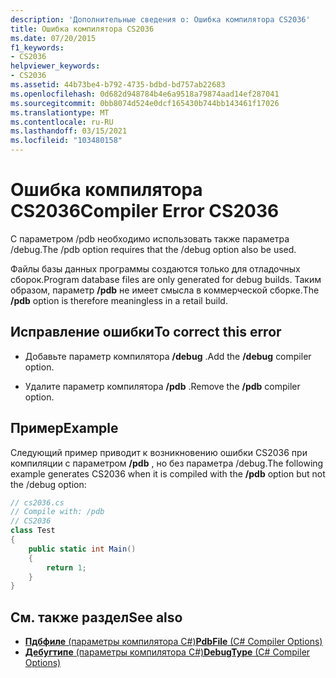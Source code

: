 ```yaml
---
description: 'Дополнительные сведения о: Ошибка компилятора CS2036'
title: Ошибка компилятора CS2036
ms.date: 07/20/2015
f1_keywords:
- CS2036
helpviewer_keywords:
- CS2036
ms.assetid: 44b73be4-b792-4735-bdbd-bd757ab22683
ms.openlocfilehash: 0d682d948784b4e6a9518a79874aad14ef287041
ms.sourcegitcommit: 0bb8074d524e0dcf165430b744bb143461f17026
ms.translationtype: MT
ms.contentlocale: ru-RU
ms.lasthandoff: 03/15/2021
ms.locfileid: "103480158"
---
```

# <a name="compiler-error-cs2036"></a><span data-ttu-id="4aff1-103">Ошибка компилятора CS2036</span><span class="sxs-lookup"><span data-stu-id="4aff1-103">Compiler Error CS2036</span></span>

<span data-ttu-id="4aff1-104">С параметром /pdb необходимо использовать также параметра /debug.</span><span class="sxs-lookup"><span data-stu-id="4aff1-104">The /pdb option requires that the /debug option also be used.</span></span>  
  
 <span data-ttu-id="4aff1-105">Файлы базы данных программы создаются только для отладочных сборок.</span><span class="sxs-lookup"><span data-stu-id="4aff1-105">Program database files are only generated for debug builds.</span></span> <span data-ttu-id="4aff1-106">Таким образом, параметр **/pdb** не имеет смысла в коммерческой сборке.</span><span class="sxs-lookup"><span data-stu-id="4aff1-106">The **/pdb** option is therefore meaningless in a retail build.</span></span>  
  
## <a name="to-correct-this-error"></a><span data-ttu-id="4aff1-107">Исправление ошибки</span><span class="sxs-lookup"><span data-stu-id="4aff1-107">To correct this error</span></span>  
  
- <span data-ttu-id="4aff1-108">Добавьте параметр компилятора **/debug** .</span><span class="sxs-lookup"><span data-stu-id="4aff1-108">Add the **/debug** compiler option.</span></span>  
  
- <span data-ttu-id="4aff1-109">Удалите параметр компилятора **/pdb** .</span><span class="sxs-lookup"><span data-stu-id="4aff1-109">Remove the **/pdb** compiler option.</span></span>  
  
## <a name="example"></a><span data-ttu-id="4aff1-110">Пример</span><span class="sxs-lookup"><span data-stu-id="4aff1-110">Example</span></span>  

 <span data-ttu-id="4aff1-111">Следующий пример приводит к возникновению ошибки CS2036 при компиляции с параметром **/pdb** , но без параметра /debug.</span><span class="sxs-lookup"><span data-stu-id="4aff1-111">The following example generates CS2036 when it is compiled with the **/pdb** option but not the /debug option:</span></span>  
  
```csharp  
// cs2036.cs  
// Compile with: /pdb  
// CS2036  
class Test  
{  
    public static int Main()  
    {  
        return 1;  
    }  
}  
```  
  
## <a name="see-also"></a><span data-ttu-id="4aff1-112">См. также раздел</span><span class="sxs-lookup"><span data-stu-id="4aff1-112">See also</span></span>

- [<span data-ttu-id="4aff1-113">**Пдбфиле** (параметры компилятора C#)</span><span class="sxs-lookup"><span data-stu-id="4aff1-113">**PdbFile** (C# Compiler Options)</span></span>](../language-reference/compiler-options/advanced.md#pdbfile)
- [<span data-ttu-id="4aff1-114">**Дебугтипе** (параметры компилятора C#)</span><span class="sxs-lookup"><span data-stu-id="4aff1-114">**DebugType** (C# Compiler Options)</span></span>](../language-reference/compiler-options/code-generation.md#debugtype)
